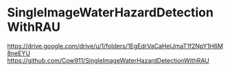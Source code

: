 # SingleImageWaterHazardDetectionWithRAU
https://drive.google.com/drive/u/1/folders/1EgEdrVaCaHelJmaT1f2NpY1H6M8neEYU
https://github.com/Cow911/SingleImageWaterHazardDetectionWithRAU

